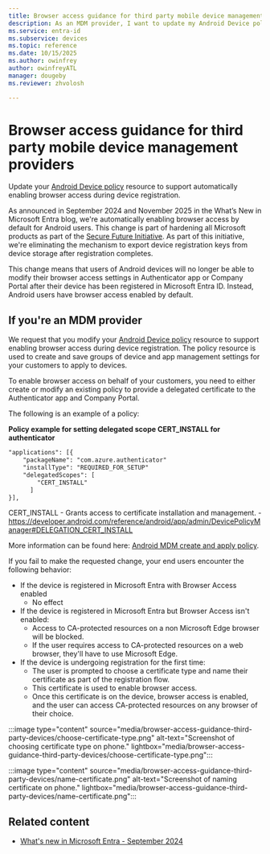 ```yaml
---
title: Browser access guidance for third party mobile device management providers
description: As an MDM provider, I want to update my Android Device policy to enable browser access during device registration so that my customers can access CA-protected resources seamlessly.
ms.service: entra-id
ms.subservice: devices
ms.topic: reference
ms.date: 10/15/2025
ms.author: owinfrey
author: owinfreyATL
manager: dougeby
ms.reviewer: zhvolosh

---
```



# Browser access guidance for third party mobile device management providers

Update your [Android Device policy](https://developers.google.com/android/management/reference/rest/v1/enterprises.policies) resource to support automatically enabling browser access during device registration.

As announced in September 2024 and November 2025 in the What’s New in Microsoft Entra blog, we're automatically enabling browser access by default for Android users. This change is part of hardening all Microsoft products as part of the [Secure Future Initiative](https://www.microsoft.com/microsoft-cloud/resources/secure-future-initiative). As part of this initiative, we're eliminating the mechanism to export device registration keys from device storage after registration completes. 


This change means that users of Android devices will no longer be able to modify their browser access settings in Authenticator app or Company Portal after their device has been registered in Microsoft Entra ID. Instead, Android users have browser access enabled by default. 

## If you're an MDM provider


We request that you modify your [Android Device policy](https://developers.google.com/android/management/reference/rest/v1/enterprises.policies) resource to support enabling browser access during device registration. The policy resource is used to create and save groups of device and app management settings for your customers to apply to devices.

To enable browser access on behalf of your customers, you need to either create or modify an existing policy to provide a delegated certificate to the Authenticator app and Company Portal. 

The following is an example of a policy: 

**Policy example for setting delegated scope CERT_INSTALL for authenticator**


```html
"applications": [{
    "packageName": "com.azure.authenticator"
    "installType": "REQUIRED_FOR_SETUP"
    "delegatedScopes": [
        "CERT_INSTALL"
      ]   
}],
```

CERT_INSTALL - Grants access to certificate installation and management. - https://developer.android.com/reference/android/app/admin/DevicePolicyManager#DELEGATION_CERT_INSTALL


More information can be found here: [Android MDM create and apply policy](https://microsoft.sharepoint-df.com/:w:/t/AzureADDevices/EUBvQT-nqK1GhgrNwoOsUbYBUfCGH0uZM7bLQBPS56bggw?e=UvUuF0).


If you fail to make the requested change, your end users encounter the following behavior: 

-	If the device is registered in Microsoft Entra with Browser Access enabled
    - No effect 
-	If the device is registered in Microsoft Entra but Browser Access isn't enabled: 
    - Access to CA-protected resources on a non Microsoft Edge browser will be blocked.
    - If the user requires access to CA-protected resources on a web browser, they'll have to use Microsoft Edge. 
-	If the device is undergoing registration for the first time: 
    - The user is prompted to choose a certificate type and name their certificate as part of the registration flow. 
    - This certificate is used to enable browser access. 
    - Once this certificate is on the device, browser access is enabled, and the user can access CA-protected resources on any browser of their choice. 


:::image type="content" source="media/browser-access-guidance-third-party-devices/choose-certificate-type.png" alt-text="Screenshot of choosing certificate type on phone." lightbox="media/browser-access-guidance-third-party-devices/choose-certificate-type.png":::

:::image type="content" source="media/browser-access-guidance-third-party-devices/name-certificate.png" alt-text="Screenshot of naming certificate on phone." lightbox="media/browser-access-guidance-third-party-devices/name-certificate.png":::



## Related content

- [What's new in Microsoft Entra - September 2024](https://techcommunity.microsoft.com/blog/microsoft-entra-blog/whats-new-in-microsoft-entra---september-2024/4253153)
